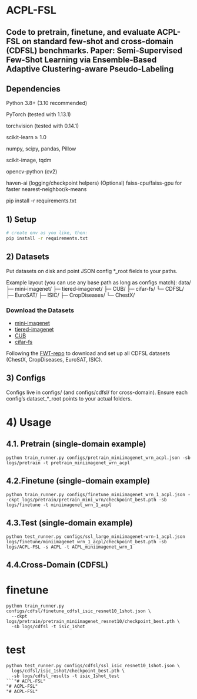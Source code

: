 # ACPL-FSL

Code to pretrain, finetune, and evaluate ACPL-FSL on standard few-shot and cross-domain (CDFSL) benchmarks.
Paper: Semi-Supervised Few-Shot Learning via Ensemble-Based Adaptive Clustering-aware Pseudo-Labeling
---

## Dependencies

Python 3.8+ (3.10 recommended)

PyTorch (tested with 1.13.1)

torchvision (tested with 0.14.1)

scikit-learn ≥ 1.0

numpy, scipy, pandas, Pillow

scikit-image, tqdm

opencv-python (cv2)

haven-ai (logging/checkpoint helpers)
(Optional) faiss-cpu/faiss-gpu for faster nearest-neighbor/k-means 

pip install -r requirements.txt


## 1) Setup

```bash
# create env as you like, then:
pip install -r requirements.txt
```


## 2) Datasets

Put datasets on disk and point JSON config *_root fields to your paths.

Example layout (you can use any base path as long as configs match):
data/
├─ mini-imagenet/
├─ tiered-imagenet/
├─ CUB/
├─ cifar-fs/
└─ CDFSL/
   ├─ EuroSAT/
   ├─ ISIC/
   ├─ CropDiseases/
   └─ ChestX/


### Download the Datasets

* [mini-imagenet](https://github.com/renmengye/few-shot-ssl-public#miniimagenet) 
* [tiered-imagenet](https://github.com/renmengye/few-shot-ssl-public#tieredimagenet)
* [CUB](https://github.com/wyharveychen/CloserLookFewShot/tree/master/filelists/CUB)
* [cifar-fs](https://github.com/bertinetto/r2d2#cifar-fs)

Following the [FWT-repo](https://github.com/hytseng0509/CrossDomainFewShot) to download and set up all CDFSL datasets (ChestX, CropDiseases, EuroSAT, ISIC).

## 3) Configs

Configs live in configs/ (and configs/cdfsl/ for cross-domain).
Ensure each config’s dataset_*_root points to your actual folders.


# 4) Usage

## 4.1. Pretrain (single-domain example)
```
python train_runner.py configs/pretrain_miniimagenet_wrn_acpl.json -sb logs/pretrain -t pretrain_miniimagenet_wrn_acpl
```
## 4.2.Finetune (single-domain example)
```
python train_runner.py configs/finetune_miniimagenet_wrn_1_acpl.json --ckpt logs/pretrain/pretrain_mini_wrn/checkpoint_best.pth -sb logs/finetune -t miniimagenet_wrn_1_acpl
```
## 4.3.Test (single-domain example)
```
python test_runner.py configs/ssl_large_miniimagenet-wrn-1_acpl.json logs/finetune/miniimagenet_wrn_1_acpl/checkpoint_best.pth -sb logs/ACPL-FSL -s ACPL -t ACPL_miniimagenet_wrn_1
```
## 4.4.Cross-Domain (CDFSL)

# finetune
```
python train_runner.py configs/cdfsl/finetune_cdfsl_isic_resnet10_1shot.json \
  --ckpt logs/pretrain/pretrain_miniimagenet_resnet10/checkpoint_best.pth \
  -sb logs/cdfsl -t isic_1shot
```
# test
```
python test_runner.py configs/cdfsl/ssl_isic_resnet10_1shot.json \
  logs/cdfsl/isic_1shot/checkpoint_best.pth \
  -sb logs/cdfsl_results -t isic_1shot_test
```"# ACPL-FSL" 
"# ACPL-FSL" 
"# ACPL-FSL" 
